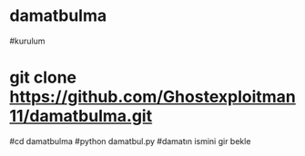 # damatbulma

#kurulum
# git clone https://github.com/Ghostexploitman11/damatbulma.git
#cd damatbulma
#python damatbul.py
#damatın ismini gir bekle
